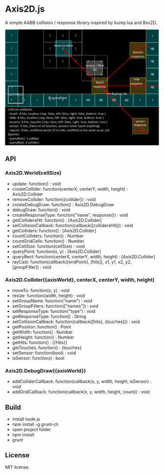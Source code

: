# Axis2D.js

A simple AABB collision / response library inspired by bump.lua and Box2D.

![collisions/queries](https://raw.githubusercontent.com/einarkristjan/Axis2D.js/dev/img/collisions-queries.png)

## API

### Axis2D.World(cellSize)
* update: function() : void
* createCollider: function(centerX, centerY, width, height) : Axis2D.Collider
* removeCollider: function({collider}) : void
* createDebugDraw: function() : Axis2D.DebugDraw
* debugDraw: function() : void
* createResponseType: function("name", response()) : void
* getCollidersHit: function() : [Axis2D.Collider]
* setCollisionCallback: function(callback([collidersHit])) : void
* getColliders: function() : [Axis2D.Collider]
* countColliders: function() : Number
* countGridCells: function() : Number
* setCellSize: function(cellSize) : void
* queryPoint: function(x, y) : [Axis2D.Collider]
* queryRect: function(centerX, centerY, width, height) : [Axis2D.Collider]
* rayCast: function(callback({endPoint}, [hits]), x1, y1, x2, y2, [groupFilter]) : void

### Axis2D.Collider({axisWorld}, centerX, centerY, width, height)
* moveTo: function(x, y) : void
* resize: function(width, height) : void
* setGroupName: function("name") : void
* setGroupFilters: function(["names"]) : void
* setResponseType: function("type") : void
* getResponseType: function() : String
* setCollisionCallback: function(callback([hits], {touches})) : void
* getPosition: function() : Point
* getWidth: function() : Number
* getHeight: function() : Number
* getHits: function() : [{Hits}]
* getTouches: function() : {touches}
* setSensor: function(bool) : void
* isSensor: function() : bool

### Axis2D.DebugDraw({axisWorld})
* addColliderCallback: function(callback(x, y, width, height, isSensor) : void
* addGridCallback: function(callback(x, y, width, height, count)) : void

## Build

* install node.js
* npm install -g grunt-cli
* open project folder
* npm install
* grunt

## License

MIT license.
